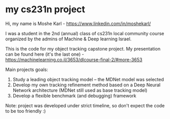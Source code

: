 # my cs231n project

Hi, my name is Moshe Karl - https://www.linkedin.com/in/moshekarl/

I was a student in the 2nd (annual) class of cs231n local community course organized by the admins of Machine & Deep learning Israel.

This is the code for my object tracking capstone project.
My presentation can be found here (it's the last one) - https://machinelearning.co.il/3653/dlcourse-final-2/#more-3653

Main projects goals:
1. Study a leading object tracking model – the MDNet model was selected
2. Develop my own tracking refinement method based on a Deep Neural Network architecture (MDNet still used as base tracking model) 
3. Develop a flexible benchmark (and debugging) framework 

Note: project was developed under strict timeline, so don't expect the code to be too friendly :)
